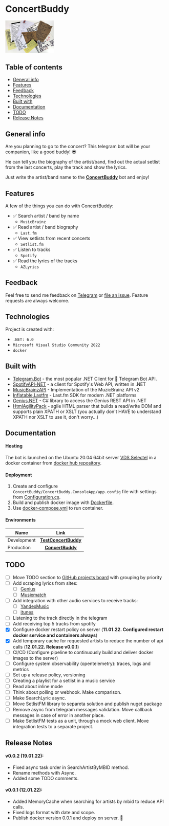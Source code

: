 # ConcertBuddy

<img src="https://github.com/skuill/ConcertBuddy/blob/master/resources/BotImage.jpg" width="30%" height="30%">

## Table of contents
- [General info](#general-info)
- [Features](#features)
- [Feedback](#feedback)
- [Technologies](#technologies)
- [Built with](#built-with)
- [Documentation](#documentation)
- [TODO](#todo)
- [Release Notes](#release-notes)

## General info
Are you planning to go to the concert? 
This telegram bot will be your companion, like a good buddy! 😎 

He can tell you the biography of the artist/band, find out the actual setlist from the last concerts, play the track and show the lyrics.

Just write the artist/band name to the **[ConcertBuddy](https://t.me/concert_buddy_bot)** bot and enjoy!

## Features

A few of the things you can do with ConcertBuddy:
* ✅ Search artist / band by name
  * `MusicBrainz`
* ✅ Read artist / band biography
  * `Last.fm`
* ✅ View setlists from recent concerts
  * `Setlist.fm`
* ✅ Listen to tracks
  * `Spotify`
* ✅ Read the lyrics of the tracks
  * `AZLyrics`

## Feedback

Feel free to send me feedback on [Telegram](https://t.me/skuill) or [file an issue](https://github.com/skuill/ConcertBuddy/issues/new). Feature requests are always welcome.

## Technologies
Project is created with:
* `.NET: 6.0`
* `Microsoft Visual Studio Community 2022`
* `docker`

## Built with
* [Telegram.Bot](https://github.com/TelegramBots/telegram.bot) -  the most popular .NET Client for 🤖 Telegram Bot API. 
* [SpotifyAPI-NET](https://github.com/JohnnyCrazy/SpotifyAPI-NET) - a client for Spotify's Web API, written in .NET 
* [MusicBrainzAPI](https://github.com/avatar29A/MusicBrainz) - Implementation of the MuzicBrainz API v2 
* [Inflatable.Lastfm](https://github.com/inflatablefriends/lastfm) - Last.fm SDK for modern .NET platforms 
* [Genius.NET](https://github.com/prajjwaldimri/Genius.NET) - C# library to access the Genius REST API in .NET 
* [HtmlAgilityPack](https://html-agility-pack.net/) - agile HTML parser that builds a read/write DOM and supports plain XPATH or XSLT (you actually don't HAVE to understand XPATH nor XSLT to use it, don't worry...)

## Documentation

#### Hosting
The bot is launched on the Ubuntu 20.04 64bit server [VDS Selectel](https://vds.selectel.ru/) in a docker container from [docker hub repository](https://hub.docker.com/repository/docker/skuill/concertbuddyconsoleapp).

#### Deployment
1. Create and configure `ConcertBuddy/ConcertBuddy.ConsoleApp/app.config` file with settings from [Configuration.cs](ConcertBuddy.ConsoleApp/Configuration.cs).
2. Build and publish docker image with [Dockerfile](ConcertBuddy.ConsoleApp/Dockerfile).
3. Use [docker-compose.yml](docker-compose.yml) to run container.

#### Environments
| Name            | Link               |
| --------------- |:------------------:|
| Development     | **[TestConcertBuddy](https://t.me/test_concert_buddy_bot)** |
| Production      | **[ConcertBuddy](https://t.me/concert_buddy_bot)** |

## TODO
* [ ] Move TODO section to [GitHub projects board](https://docs.github.com/en/issues/trying-out-the-new-projects-experience/about-projects) with grouping by priority
* [ ] Add scraping lyrics from sites: 
  * [ ] [Genius](https://www.genius.com)
  * [ ] [Musixmatch](https://www.musixmatch.com/) 
* [ ] Add integration with other audio services to receive tracks: 
  * [ ] [YandexMusic](https://music.yandex.ru/home)
  * [ ] [itunes](https://www.apple.com/ru/itunes/)
* [ ] Listening to the track directly in the telegram
* [ ] Add receiving top 5 tracks from spotify
* [x] Configure docker restart policy on server (**11.01.22. Configured restart docker service and containers always**)
* [x] Add temporary cache for requested artists to reduce the number of api calls (**12.01.22. Release v0.0.1**)
* [ ] CI/CD (Configure pipeline to continuously build and deliver docker images to the server)
* [ ] Configure system observability (opentelemetry): traces, logs and metrics
* [ ] Set up a release policy, versioning
* [ ] Creating a playlist for a setlist in a music service
* [ ] Read about inline mode
* [ ] Think about polling or webhook. Make comparison.
* [ ] Make SearchLyric async.
* [ ] Move SetlistFM library to separeta solution and publish nuget package
* [ ] Remove async from telegram messages validation. Move callback messages in case of error in another place.
* [ ] Make SetlistFM tests as a unit, through a mock web client. Move integration tests to a separate project.

## Release Notes
#### v0.0.2 (19.01.22):
 * Fixed async task order in SearchArtistByMBID method. 
 * Rename methods with Async. 
 * Added some TODO comments.
#### v0.0.1 (12.01.22):
 * Added MemoryCache when searching for artists by mbid to reduce API calls. 
 * Fixed logs format with date and scope. 
 * Publish docker version 0.0.1 and deploy on server. 🎉

